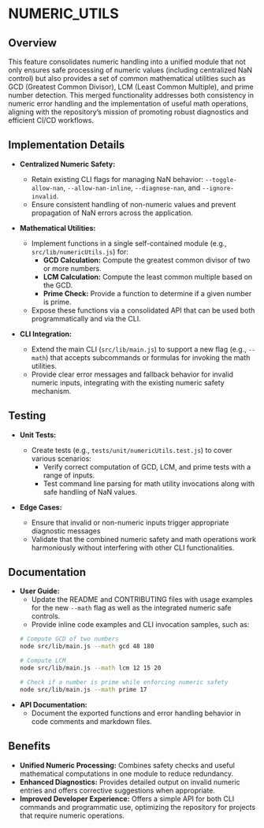 # NUMERIC_UTILS

## Overview
This feature consolidates numeric handling into a unified module that not only ensures safe processing of numeric values (including centralized NaN control) but also provides a set of common mathematical utilities such as GCD (Greatest Common Divisor), LCM (Least Common Multiple), and prime number detection. This merged functionality addresses both consistency in numeric error handling and the implementation of useful math operations, aligning with the repository’s mission of promoting robust diagnostics and efficient CI/CD workflows.

## Implementation Details
- **Centralized Numeric Safety:**
  - Retain existing CLI flags for managing NaN behavior: `--toggle-allow-nan`, `--allow-nan-inline`, `--diagnose-nan`, and `--ignore-invalid`.
  - Ensure consistent handling of non-numeric values and prevent propagation of NaN errors across the application.
  
- **Mathematical Utilities:**
  - Implement functions in a single self-contained module (e.g., `src/lib/numericUtils.js`) for:
    - **GCD Calculation:** Compute the greatest common divisor of two or more numbers.
    - **LCM Calculation:** Compute the least common multiple based on the GCD.
    - **Prime Check:** Provide a function to determine if a given number is prime.
  - Expose these functions via a consolidated API that can be used both programmatically and via the CLI.
  
- **CLI Integration:**
  - Extend the main CLI (`src/lib/main.js`) to support a new flag (e.g., `--math`) that accepts subcommands or formulas for invoking the math utilities.
  - Provide clear error messages and fallback behavior for invalid numeric inputs, integrating with the existing numeric safety mechanism.

## Testing
- **Unit Tests:**
  - Create tests (e.g., `tests/unit/numericUtils.test.js`) to cover various scenarios:
    - Verify correct computation of GCD, LCM, and prime tests with a range of inputs.
    - Test command line parsing for math utility invocations along with safe handling of NaN values.
  
- **Edge Cases:**
  - Ensure that invalid or non-numeric inputs trigger appropriate diagnostic messages
  - Validate that the combined numeric safety and math operations work harmoniously without interfering with other CLI functionalities.

## Documentation
- **User Guide:**
  - Update the README and CONTRIBUTING files with usage examples for the new `--math` flag as well as the integrated numeric safe controls.
  - Provide inline code examples and CLI invocation samples, such as:
  ```bash
  # Compute GCD of two numbers
  node src/lib/main.js --math gcd 48 180

  # Compute LCM
  node src/lib/main.js --math lcm 12 15 20

  # Check if a number is prime while enforcing numeric safety
  node src/lib/main.js --math prime 17
  ```
- **API Documentation:**
  - Document the exported functions and error handling behavior in code comments and markdown files.

## Benefits
- **Unified Numeric Processing:** Combines safety checks and useful mathematical computations in one module to reduce redundancy.
- **Enhanced Diagnostics:** Provides detailed output on invalid numeric entries and offers corrective suggestions when appropriate.
- **Improved Developer Experience:** Offers a simple API for both CLI commands and programmatic use, optimizing the repository for projects that require numeric operations.
